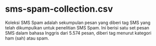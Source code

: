 # sms-spam-collection.csv
 Koleksi SMS Spam adalah sekumpulan pesan yang diberi tag SMS yang telah dikumpulkan untuk penelitian SMS Spam. Ini berisi satu set pesan SMS dalam bahasa Inggris dari 5.574 pesan, diberi tag menurut kategori ham (sah) atau spam.
